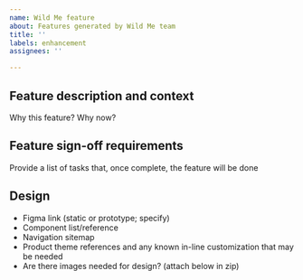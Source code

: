 ```yaml
---
name: Wild Me feature
about: Features generated by Wild Me team
title: ''
labels: enhancement
assignees: ''

---
```


## Feature description and context
Why this feature? Why now?

## Feature sign-off requirements
Provide a list of tasks that, once complete, the feature will be done

## Design
- Figma link (static or prototype; specify)
- Component list/reference
- Navigation sitemap
- Product theme references and any known in-line customization that may be needed
- Are there images needed for design? (attach below in zip)

